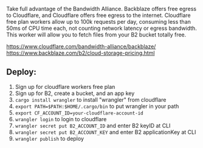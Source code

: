 Take full advantage of the Bandwidth Alliance. Backblaze offers free egress to Cloudflare, and Cloudflare offers free egress to the internet. Cloudflare free plan workers allow up to 100k requests per day, consuming less than 50ms of CPU time each, not counting network latency or egress bandwidth. This worker will allow you to fetch files from your B2 bucket totally free.
 
https://www.cloudflare.com/bandwidth-alliance/backblaze/  
https://www.backblaze.com/b2/cloud-storage-pricing.html  

Deploy:
-------
1. Sign up for cloudflare workers free plan
2. Sign up for B2, create a bucket, and an app key
3. `cargo install wrangler` to install "wrangler" from cloudflare
4. `export PATH=$PATH:$HOME/.cargo/bin` to put wrangler in your path
5. `export CF_ACCOUNT_ID=your-cloudflare-account-id`
6. `wrangler login` to login to cloudflare
7. `wrangler secret put B2_ACCOUNT_ID` and enter B2 keyID at CLI
8. `wrangler secret put B2_ACCOUNT_KEY` and enter B2 applicationKey at CLI
9. `wrangler publish` to deploy
